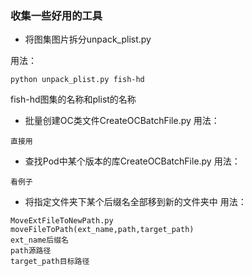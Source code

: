 ### 收集一些好用的工具

- 将图集图片拆分unpack_plist.py

用法：

```
python unpack_plist.py fish-hd
```
fish-hd图集的名称和plist的名称


- 批量创建OC类文件CreateOCBatchFile.py
用法：

```
直接用
```

- 查找Pod中某个版本的库CreateOCBatchFile.py
用法：

```
看例子
```

- 将指定文件夹下某个后缀名全部移到新的文件夹中
用法：

```
MoveExtFileToNewPath.py
moveFileToPath(ext_name,path,target_path)
ext_name后缀名
path源路径
target_path目标路径
```
